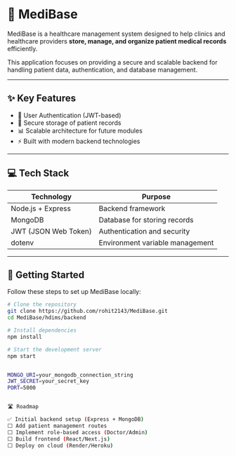 # 🏥 MediBase

MediBase is a healthcare management system designed to help clinics and healthcare providers **store, manage, and organize patient medical records** efficiently.

This application focuses on providing a secure and scalable backend for handling patient data, authentication, and database management.

---

## ✨ Key Features
- 🔐 User Authentication (JWT-based)
- 🧾 Secure storage of patient records
- 📊 Scalable architecture for future modules
- ⚡ Built with modern backend technologies

---

## 💻 Tech Stack

| Technology  | Purpose |
|-------------|---------|
| Node.js + Express | Backend framework |
| MongoDB | Database for storing records |
| JWT (JSON Web Token) | Authentication and security |
| dotenv | Environment variable management |

---

## 🚀 Getting Started

Follow these steps to set up MediBase locally:

```bash
# Clone the repository
git clone https://github.com/rohit2143/MediBase.git
cd MediBase/hdims/backend

# Install dependencies
npm install

# Start the development server
npm start


MONGO_URI=your_mongodb_connection_string
JWT_SECRET=your_secret_key
PORT=5000


🛣️ Roadmap

✅ Initial backend setup (Express + MongoDB)
⬜ Add patient management routes
⬜ Implement role-based access (Doctor/Admin)
⬜ Build frontend (React/Next.js)
⬜ Deploy on cloud (Render/Heroku)
